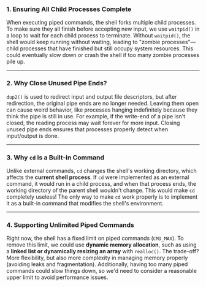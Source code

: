 ### **1. Ensuring All Child Processes Complete**
When executing piped commands, the shell forks multiple child processes. To make sure they all finish before accepting new input, we use `waitpid()` in a loop to wait for each child process to terminate. Without `waitpid()`, the shell would keep running without waiting, leading to "zombie processes"—child processes that have finished but still occupy system resources. This could eventually slow down or crash the shell if too many zombie processes pile up.

---

### **2. Why Close Unused Pipe Ends?**
`dup2()` is used to redirect input and output file descriptors, but after redirection, the original pipe ends are no longer needed. Leaving them open can cause weird behavior, like processes hanging indefinitely because they think the pipe is still in use. For example, if the write-end of a pipe isn't closed, the reading process may wait forever for more input. Closing unused pipe ends ensures that processes properly detect when input/output is done.

---

### **3. Why `cd` is a Built-in Command**
Unlike external commands, `cd` changes the shell's working directory, which affects the **current shell process**. If `cd` were implemented as an external command, it would run in a child process, and when that process ends, the working directory of the parent shell wouldn't change. This would make `cd` completely useless! The only way to make `cd` work properly is to implement it as a built-in command that modifies the shell's environment.

---

### **4. Supporting Unlimited Piped Commands**
Right now, the shell has a fixed limit on piped commands (`CMD_MAX`). To remove this limit, we could use **dynamic memory allocation**, such as using a **linked list or dynamically resizing an array** with `realloc()`. The trade-off? More flexibility, but also more complexity in managing memory properly (avoiding leaks and fragmentation). Additionally, having too many piped commands could slow things down, so we'd need to consider a reasonable upper limit to avoid performance issues.
